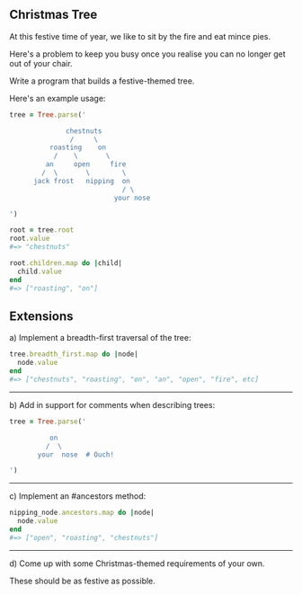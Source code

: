 ## Christmas Tree

At this festive time of year, we like to sit by the fire and eat mince pies.

Here's a problem to keep you busy once you realise you can no longer get out of
your chair.

Write a program that builds a festive-themed tree.

Here's an example usage:

```ruby
tree = Tree.parse('

              chestnuts
               /     \
          roasting    on
           /    \       \
         an     open     fire
        /  \       \        \
      jack frost   nipping  on
                            / \
                          your nose

')

root = tree.root
root.value
#=> "chestnuts"

root.children.map do |child|
  child.value
end
#=> ["roasting", "on"]
```

## Extensions

a) Implement a breadth-first traversal of the tree:

```ruby
tree.breadth_first.map do |node|
  node.value
end
#=> ["chestnuts", "roasting", "on", "an", "open", "fire", etc]
```

---

b) Add in support for comments when describing trees:

```ruby
tree = Tree.parse('

          on
         /  \
       your  nose  # Ouch!

')
```

---

c) Implement an #ancestors method:

```ruby
nipping_node.ancestors.map do |node|
  node.value
end
#=> ["open", "roasting", "chestnuts"]
```

---

d) Come up with some Christmas-themed requirements of your own.

These should be as festive as possible.
